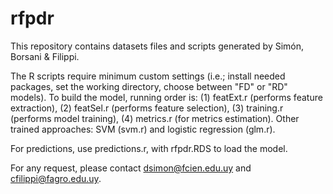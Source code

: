 # rfpdr

This repository contains datasets files and scripts generated by Simón, Borsani & Filippi.

The R scripts require minimum custom settings (i.e.; install needed packages, set the working directory, choose between "FD" or "RD" models). 
To build the model, running order is: (1) featExt.r (performs feature extraction), (2) featSel.r (performs feature selection), (3) training.r (performs model training), (4) metrics.r (for  metrics estimation). Other trained approaches: SVM (svm.r) and logistic regression (glm.r).

For predictions, use predictions.r, with rfpdr.RDS to load the model. 

For any request, please contact dsimon@fcien.edu.uy and cfilippi@fagro.edu.uy.
